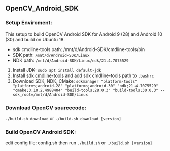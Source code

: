 ## OpenCV_Android_SDK

### Setup Enviroment:

This setup to build OpenCV Android SDK for Android 9 (28) and Android 10 (30) and build on Ubuntu 18.
- sdk cmdline-tools path: /mnt/d/Android-SDK/cmdline-tools/bin
- SDK path: `/mnt/d/Android-SDK/Linux`
- NDK path: `/mnt/d/Android-SDK/Linux/ndk/21.4.7075529`

1. Install JDK: `sudo apt install default-jdk`
2. Install [sdk cmdline-tools](https://developer.android.com/studio#command-tools "sdk cmdline-tools") and add sdk cmdline-tools path to `.bashrc`
3. Download SDK, NDK, CMake: `sdkmanager "platform-tools" "platforms;android-28" "platforms;android-30" "ndk;21.4.7075529" "cmake;3.10.2.4988404" "build-tools;28.0.3" "build-tools;30.0.3" --sdk_root=/mnt/d/Android-SDK/Linux`

### Download OpenCV sourcecode:

`./build.sh download` or `./build.sh download [version]`

### Build OpenCV Android SDK:
edit config file: config.sh
then run `./build.sh` or `./build.sh [version]`

